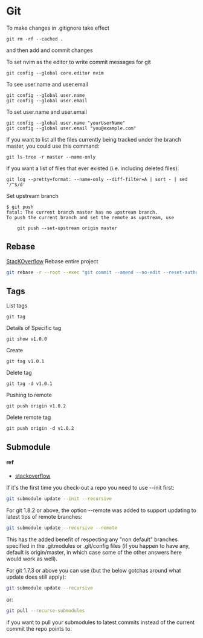 # Git


To make changes in .gitignore take effect
```
git rm -rf --cached .
```
and then add and commit changes


To set nvim as the editor to write commit messages for git
```
git config --global core.editor nvim
```

To see user.name and user.email
```
git config --global user.name
git config --global user.email
```

To set user.name and user.email
```
git config --global user.name "yourUserName"
git config --global user.email "you@example.com"
```


If you want to list all the files currently being tracked under the branch master, you could use this command:
```
git ls-tree -r master --name-only
```
If you want a list of files that ever existed (i.e. including deleted files):
```
git log --pretty=format: --name-only --diff-filter=A | sort - | sed '/^$/d'
```

Set upstream branch
```
$ git push
fatal: The current branch master has no upstream branch.
To push the current branch and set the remote as upstream, use

    git push --set-upstream origin master
```


## Rebase 

[StacKOverflow](https://stackoverflow.com/questions/750172/how-do-i-change-the-author-and-committer-name-email-for-multiple-commits#1320317)
Rebase entire project

```sh
git rebase -r --root --exec "git commit --amend --no-edit --reset-author"
```

## Tags

List tags
```
git tag
```

Details of Specific tag
```
git show v1.0.0
```

Create 
```
git tag v1.0.1
```

Delete tag
```
git tag -d v1.0.1
```

Pushing to remote
```
git push origin v1.0.2
```

Delete remote tag
```
git push origin -d v1.0.2
```


## Submodule 

#### ref 
- [stackoverflow](https://stackoverflow.com/questions/1030169/pull-latest-changes-for-all-git-submodules#1032653)


If it's the first time you check-out a repo you need to use --init first:
```sh
git submodule update --init --recursive
```
For git 1.8.2 or above, the option --remote was added to support updating to latest tips of remote branches:
```sh
git submodule update --recursive --remote
```
This has the added benefit of respecting any "non default" branches specified in the .gitmodules or .git/config files (if you happen to have any, default is origin/master, in which case some of the other answers here would work as well).

For git 1.7.3 or above you can use (but the below gotchas around what update does still apply):
```sh
git submodule update --recursive
```
or:
```sh
git pull --recurse-submodules
```
if you want to pull your submodules to latest commits instead of the current commit the repo points to.
